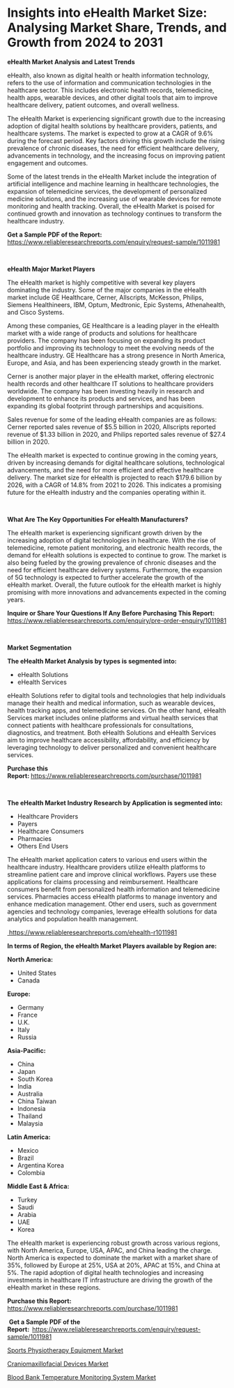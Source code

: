 <p><h1>Insights into eHealth Market Size: Analysing Market Share, Trends, and Growth from 2024 to 2031</h1></p><p><strong>eHealth Market Analysis and Latest Trends</strong></p>
<p><p>eHealth, also known as digital health or health information technology, refers to the use of information and communication technologies in the healthcare sector. This includes electronic health records, telemedicine, health apps, wearable devices, and other digital tools that aim to improve healthcare delivery, patient outcomes, and overall wellness.</p><p>The eHealth Market is experiencing significant growth due to the increasing adoption of digital health solutions by healthcare providers, patients, and healthcare systems. The market is expected to grow at a CAGR of 9.6% during the forecast period. Key factors driving this growth include the rising prevalence of chronic diseases, the need for efficient healthcare delivery, advancements in technology, and the increasing focus on improving patient engagement and outcomes.</p><p>Some of the latest trends in the eHealth Market include the integration of artificial intelligence and machine learning in healthcare technologies, the expansion of telemedicine services, the development of personalized medicine solutions, and the increasing use of wearable devices for remote monitoring and health tracking. Overall, the eHealth Market is poised for continued growth and innovation as technology continues to transform the healthcare industry.</p></p>
<p><strong>Get a Sample PDF of the Report:&nbsp;</strong> <a href="https://www.reliableresearchreports.com/enquiry/request-sample/1011981">https://www.reliableresearchreports.com/enquiry/request-sample/1011981</a></p>
<p>&nbsp;</p>
<p><strong>eHealth Major Market Players</strong></p>
<p><p>The eHealth market is highly competitive with several key players dominating the industry. Some of the major companies in the eHealth market include GE Healthcare, Cerner, Allscripts, McKesson, Philips, Siemens Healthineers, IBM, Optum, Medtronic, Epic Systems, Athenahealth, and Cisco Systems.</p><p>Among these companies, GE Healthcare is a leading player in the eHealth market with a wide range of products and solutions for healthcare providers. The company has been focusing on expanding its product portfolio and improving its technology to meet the evolving needs of the healthcare industry. GE Healthcare has a strong presence in North America, Europe, and Asia, and has been experiencing steady growth in the market.</p><p>Cerner is another major player in the eHealth market, offering electronic health records and other healthcare IT solutions to healthcare providers worldwide. The company has been investing heavily in research and development to enhance its products and services, and has been expanding its global footprint through partnerships and acquisitions.</p><p>Sales revenue for some of the leading eHealth companies are as follows: Cerner reported sales revenue of $5.5 billion in 2020, Allscripts reported revenue of $1.33 billion in 2020, and Philips reported sales revenue of $27.4 billion in 2020.</p><p>The eHealth market is expected to continue growing in the coming years, driven by increasing demands for digital healthcare solutions, technological advancements, and the need for more efficient and effective healthcare delivery. The market size for eHealth is projected to reach $179.6 billion by 2026, with a CAGR of 14.8% from 2021 to 2026. This indicates a promising future for the eHealth industry and the companies operating within it.</p></p>
<p>&nbsp;</p>
<p><strong>What Are The Key Opportunities For eHealth Manufacturers?</strong></p>
<p><p>The eHealth market is experiencing significant growth driven by the increasing adoption of digital technologies in healthcare. With the rise of telemedicine, remote patient monitoring, and electronic health records, the demand for eHealth solutions is expected to continue to grow. The market is also being fueled by the growing prevalence of chronic diseases and the need for efficient healthcare delivery systems. Furthermore, the expansion of 5G technology is expected to further accelerate the growth of the eHealth market. Overall, the future outlook for the eHealth market is highly promising with more innovations and advancements expected in the coming years.</p></p>
<p><strong>Inquire or Share Your Questions If Any Before Purchasing This Report:</strong> <a href="https://www.reliableresearchreports.com/enquiry/pre-order-enquiry/1011981">https://www.reliableresearchreports.com/enquiry/pre-order-enquiry/1011981</a></p>
<p>&nbsp;</p>
<p><strong>Market Segmentation</strong></p>
<p><strong>The eHealth Market Analysis by types is segmented into:</strong></p>
<p><ul><li>eHealth Solutions</li><li>eHealth Services</li></ul></p>
<p><p>eHealth Solutions refer to digital tools and technologies that help individuals manage their health and medical information, such as wearable devices, health tracking apps, and telemedicine services. On the other hand, eHealth Services market includes online platforms and virtual health services that connect patients with healthcare professionals for consultations, diagnostics, and treatment. Both eHealth Solutions and eHealth Services aim to improve healthcare accessibility, affordability, and efficiency by leveraging technology to deliver personalized and convenient healthcare services.</p></p>
<p><strong>Purchase this Report:&nbsp;</strong><a href="https://www.reliableresearchreports.com/purchase/1011981">https://www.reliableresearchreports.com/purchase/1011981</a></p>
<p>&nbsp;</p>
<p><strong>The eHealth Market Industry Research by Application is segmented into:</strong></p>
<p><ul><li>Healthcare Providers</li><li>Payers</li><li>Healthcare Consumers</li><li>Pharmacies</li><li>Others End Users</li></ul></p>
<p><p>The eHealth market application caters to various end users within the healthcare industry. Healthcare providers utilize eHealth platforms to streamline patient care and improve clinical workflows. Payers use these applications for claims processing and reimbursement. Healthcare consumers benefit from personalized health information and telemedicine services. Pharmacies access eHealth platforms to manage inventory and enhance medication management. Other end users, such as government agencies and technology companies, leverage eHealth solutions for data analytics and population health management.</p></p>
<p><a href="https://www.reliableresearchreports.com/ehealth-r1011981">&nbsp;https://www.reliableresearchreports.com/ehealth-r1011981</a></p>
<p><strong>In terms of Region, the eHealth Market Players available by Region are:</strong></p>
<p>
    <p> <strong> North America: </strong>
        <ul>
            <li>United States</li>
            <li>Canada</li>
        </ul>
        </p> 
    <p> <strong> Europe: </strong>
        <ul>
            <li>Germany</li>
            <li>France</li>
            <li>U.K.</li>
            <li>Italy</li>
            <li>Russia</li>
        </ul>
        </p> 
    <p> <strong> Asia-Pacific: </strong>
        <ul>
            <li>China</li>
            <li>Japan</li>
            <li>South Korea</li>
            <li>India</li>
            <li>Australia</li>
            <li>China Taiwan</li>
            <li>Indonesia</li>
            <li>Thailand</li>
            <li>Malaysia</li>
        </ul>
        </p> 
    <p> <strong> Latin America: </strong>
        <ul>
            <li>Mexico</li>
            <li>Brazil</li>
            <li>Argentina Korea</li>
            <li>Colombia</li>
        </ul>
        </p> 
    <p> <strong> Middle East & Africa: </strong>
        <ul>
            <li>Turkey</li>
            <li>Saudi</li>
            <li>Arabia</li>
            <li>UAE</li>
            <li>Korea</li>
        </ul>
    </p>
    </p>
<p><p>The eHealth market is experiencing robust growth across various regions, with North America, Europe, USA, APAC, and China leading the charge. North America is expected to dominate the market with a market share of 35%, followed by Europe at 25%, USA at 20%, APAC at 15%, and China at 5%. The rapid adoption of digital health technologies and increasing investments in healthcare IT infrastructure are driving the growth of the eHealth market in these regions.</p></p>
<p><strong>Purchase this Report: </strong><a href="https://www.reliableresearchreports.com/purchase/1011981">https://www.reliableresearchreports.com/purchase/1011981</a></p>
<p>&nbsp;<strong>Get a Sample PDF of the Report:&nbsp;&nbsp;</strong><a href="https://www.reliableresearchreports.com/enquiry/request-sample/1011981">https://www.reliableresearchreports.com/enquiry/request-sample/1011981</a></p>
<p><strong></strong></p>
<p><p><a href="https://github.com/rslnowrouzi/Market-Research-Report-List-1/blob/main/sports-physiotherapy-equipment-market.md">Sports Physiotherapy Equipment Market</a></p><p><a href="https://github.com/vregtldg37/Market-Research-Report-List-1/blob/main/craniomaxillofacial-devices-market.md">Craniomaxillofacial Devices Market</a></p><p><a href="https://github.com/syaifulanwaramsyori/Market-Research-Report-List-1/blob/main/blood-bank-temperature-monitoring-system-market.md">Blood Bank Temperature Monitoring System Market</a></p></p>